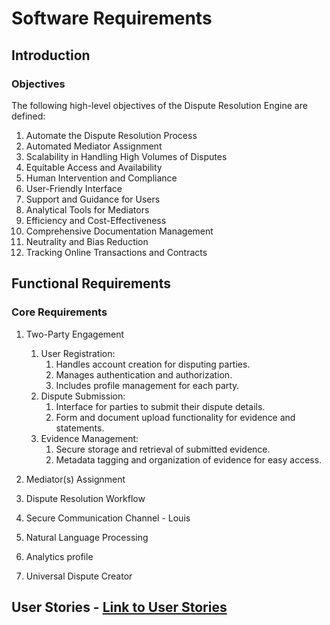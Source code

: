 # Software Requirements

## Introduction

### Objectives

The following high-level objectives of the Dispute Resolution Engine are defined:

1. Automate the Dispute Resolution Process
2. Automated Mediator Assignment
3. Scalability in Handling High Volumes of Disputes
4. Equitable Access and Availability
5. Human Intervention and Compliance
6. User-Friendly Interface
7. Support and Guidance for Users
8. Analytical Tools for Mediators
9. Efficiency and Cost-Effectiveness
10. Comprehensive Documentation Management
11. Neutrality and Bias Reduction
12. Tracking Online Transactions and Contracts

## Functional Requirements

### Core Requirements

1. Two-Party Engagement

    1. User Registration:
        1. Handles account creation for disputing parties.
        2. Manages authentication and authorization.
        3. Includes profile management for each party.
    2. Dispute Submission:
       1. Interface for parties to submit their dispute details.
       2. Form and document upload functionality for evidence and statements.
    3. Evidence Management:
       1. Secure storage and retrieval of submitted evidence.
       2. Metadata tagging and organization of evidence for easy access.

2. Mediator(s) Assignment

3. Dispute Resolution Workflow

4. Secure Communication Channel - Louis

5. Natural Language Processing

6. Analytics profile

7. Universal Dispute Creator

## User Stories - [Link to User Stories](UserStories.md)
